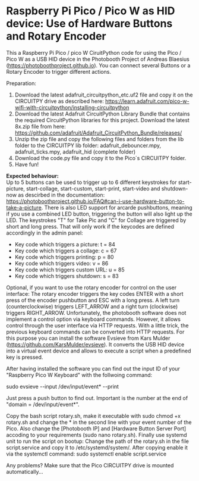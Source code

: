# Raspberry Pi Pico / Pico W as HID device: Use of Hardware Buttons and Rotary Encoder
This a Raspberry Pi Pico / pico W CiruitPython code for using the Pico / Pico W as a USB HID device in the Photobooth Project of Andreas Blaesius (https://photoboothproject.github.io). You can connect several Buttons or a Rotary Encoder to trigger different actions.

Preparation:

1. Download the latest adafruit_circuitpython_etc.uf2 file and copy it on the CIRCUITPY drive as described here: https://learn.adafruit.com/pico-w-wifi-with-circuitpython/installing-circuitpython
2. Download the latest Adafruit CircuitPython Library Bundle that contains the required CircuitPython libraries for this project. Download the latest 8x.zip file from here: https://github.com/adafruit/Adafruit_CircuitPython_Bundle/releases/
3. Unzip the zip file and copy the following files and folders from the lib folder to the CIRCUITPY lib folder: adafruit_debouncer.mpy, adafruit_ticks.mpy, adafruit_hid (complete folder)
4. Download the code.py file and copy it to the Pico´s CIRCUITPY folder.
5. Have fun!

<b>Expected behaviour:</b>  
Up to 5 buttons can be used to trigger up to 6 different keystrokes for start-picture, start-collage, start-custom, start-print, start-video and shutdown-now as descirbed in the documentation: https://photoboothproject.github.io/FAQ#can-i-use-hardware-button-to-take-a-picture.
There is also LED support for arcarde pushbuttons, meaning if you use a combined LED button, triggering the button will also light up the LED.
The keystrokes "T" for Take Pic and "C" for Collage are triggered by short and long press. That will only work if the keycodes are defined accordingly in the admin panel:

- Key code which triggers a picture: t = 84
- Key code which triggers a collage: c = 67
- Key code which triggers printing: p = 80
- Key code which triggers video: v = 86
- Key code which triggers custom URL: u = 85
- Key code which triggers shutdown: s = 83

Optional, if you want to use the rotary encoder for control on the user interface:
The rotary encoder triggers the key codes ENTER with a short press of the encoder pushbutton and ESC with a long press. A left turn (counterclockwise) triggers LEFT_ARROW and a right turn (clockwise) triggers RIGHT_ARROW. 
Unfortunately, the photobooth software does not implement a control option via keyboard commands. However, it allows control through the user interface via HTTP requests. With a little trick, the previous keyboard commands can be converted into HTTP requests. 
For this purpose you can install the software Evsieve from Kars Mulder (https://github.com/KarsMulder/evsieve). It converts the USB HID device into a virtual event device and allows to execute a script when a predefined key is pressed.

After having installed the software you can find out the input ID of your "Raspberry Pico W Keyboard" with the follwoing command: 

sudo evsieve --input /dev/input/event* --print

Just press a push button to find out. Important is the number at the end of "domain = /dev/input/event*".

Copy the bash script rotary.sh, make it executable with sudo chmod +x rotary.sh and change the * in the second line with your event number of the Pico. Also change the [Photobooth IP] and [Hardware Button Server Port] accoding to your requirements (sudo nano rotary.sh). Finally use systemd unit to run the script on bootup: Change the path of the rotary.sh in the file script.service and copy it to /etc/systemd/system/. After copying enable it via the systemctl command: sudo systemctl enable script.service

Any problems? Make sure that the Pico CIRCUITPY drive is mounted automatically...

